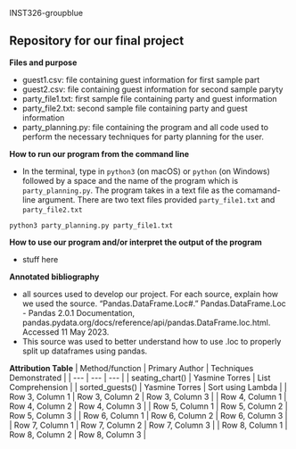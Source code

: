 INST326-groupblue

Repository for our final project
  -

**Files and purpose**
- guest1.csv: file containing guest information for first sample part
- guest2.csv: file containing guest information for second sample paryty 
- party_file1.txt: first sample file containing party and guest information 
- party_file2.txt: second sample file containing party and guest information
- party_planning.py: file containing the program and all code used to perform the necessary techniques for party planning for the user. 

**How to run our program from the command line**
- In the terminal, type in `python3` (on macOS) or `python` (on Windows) followed by a space and the name of the program which is `party_planning.py`. The program takes in a text file as the comamand-line argument. There are two text files provided `party_file1.txt` and `party_file2.txt`

`python3 party_planning.py party_file1.txt`

**How to use our program and/or interpret the output of the program**
- stuff here

**Annotated bibliography** 
- all sources used to develop our project. For each source, explain how we used the source.
“Pandas.DataFrame.Loc#.” Pandas.DataFrame.Loc - Pandas 2.0.1 Documentation, pandas.pydata.org/docs/reference/api/pandas.DataFrame.loc.html. Accessed 11 May 2023. 
- This source was used to better understand how to use .loc to properly split up dataframes using pandas.

**Attribution Table**
| Method/function | Primary Author | Techniques Demonstrated |
| --- | --- | --- |
| seating_chart() | Yasmine Torres | List Comprehension |
| sorted_guests() | Yasmine Torres | Sort using Lambda |
| Row 3, Column 1 | Row 3, Column 2 | Row 3, Column 3 |
| Row 4, Column 1 | Row 4, Column 2 | Row 4, Column 3 |
| Row 5, Column 1 | Row 5, Column 2 | Row 5, Column 3 |
| Row 6, Column 1 | Row 6, Column 2 | Row 6, Column 3 |
| Row 7, Column 1 | Row 7, Column 2 | Row 7, Column 3 |
| Row 8, Column 1 | Row 8, Column 2 | Row 8, Column 3 |
